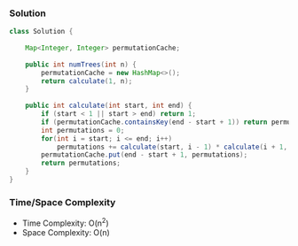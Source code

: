 ### Solution

```java
class Solution {
    
    Map<Integer, Integer> permutationCache;
    
    public int numTrees(int n) {
        permutationCache = new HashMap<>();
        return calculate(1, n);
    }
    
    public int calculate(int start, int end) {
        if (start < 1 || start > end) return 1;
        if (permutationCache.containsKey(end - start + 1)) return permutationCache.get(end - start + 1);
        int permutations = 0;
        for(int i = start; i <= end; i++)
            permutations += calculate(start, i - 1) * calculate(i + 1, end);
        permutationCache.put(end - start + 1, permutations);
        return permutations;
    }
}
```

### Time/Space Complexity

- Time Complexity: O(n<sup>2</sup>)
- Space Complexity: O(n)
